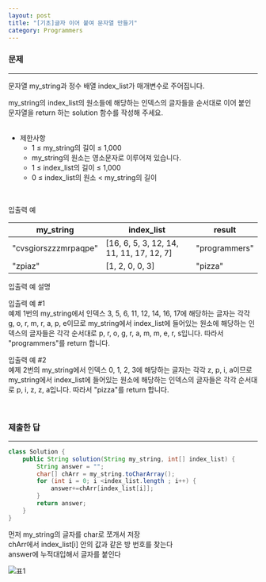 ```yaml
---
layout: post
title: "[기초]글자 이어 붙여 문자열 만들기"
category: Programmers
---
```


### 문제
---
문자열 my_string과 정수 배열 index_list가 매개변수로 주어집니다. 

my_string의 index_list의 원소들에 해당하는 인덱스의 글자들을 순서대로 이어 붙인 문자열을 return 하는 solution 함수를 작성해 주세요.   
&nbsp;


- 제한사항
    - 1 ≤ my_string의 길이 ≤ 1,000
    - my_string의 원소는 영소문자로 이루어져 있습니다.
    - 1 ≤ index_list의 길이 ≤ 1,000
    - 0 ≤ index_list의 원소 < my_string의 길이


&nbsp;

입출력 예

|my_string	|index_list	|result|
|---|---|---|
|"cvsgiorszzzmrpaqpe"	|[16, 6, 5, 3, 12, 14, 11, 11, 17, 12, 7]|	"programmers"|
|"zpiaz"	|[1, 2, 0, 0, 3]	|"pizza"|


입출력 예 설명   

입출력 예 #1   
예제 1번의 my_string에서 인덱스 3, 5, 6, 11, 12, 14, 16, 17에 해당하는 글자는 각각 g, o, r, m, r, a, p, e이므로 my_string에서 index_list에 들어있는 원소에 해당하는 인덱스의 글자들은 각각 순서대로 p, r, o, g, r, a, m, m, e, r, s입니다. 따라서 "programmers"를 return 합니다.   

입출력 예 #2   
예제 2번의 my_string에서 인덱스 0, 1, 2, 3에 해당하는 글자는 각각 z, p, i, a이므로 my_string에서 index_list에 들어있는 원소에 해당하는 인덱스의 글자들은 각각 순서대로 p, i, z, z, a입니다. 따라서 "pizza"를 return 합니다.

&nbsp;

### 제출한 답
---
```java
class Solution {
    public String solution(String my_string, int[] index_list) {
        String answer = "";
        char[] chArr = my_string.toCharArray();
        for (int i = 0; i <index_list.length ; i++) {
            answer+=chArr[index_list[i]];
        }
        return answer;
    }
}
```


먼저 my_string의 글자를 char로 쪼개서 저장   
chArr에서 index_list[i] 안의 값과 같은 방 번호를 찾는다   
answer에 누적대입해서 글자를 붙인다

![표1](https://github.com/choy817/choy817.github.io/assets/83875844/b78df57d-9485-4440-bff3-470a6ee7fad5)